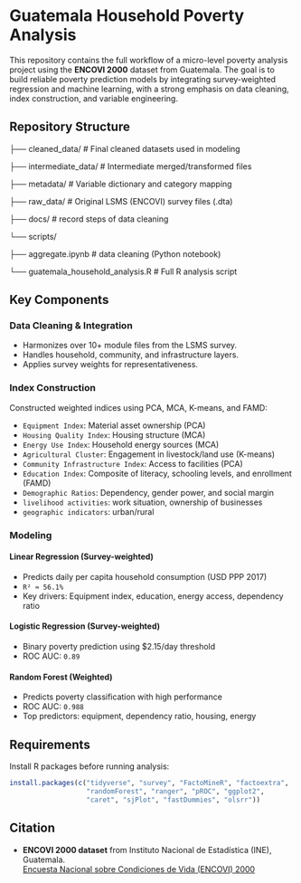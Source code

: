 # Guatemala Household Poverty Analysis

This repository contains the full workflow of a micro-level poverty analysis project using the **ENCOVI 2000** dataset from Guatemala. The goal is to build reliable poverty prediction models by integrating survey-weighted regression and machine learning, with a strong emphasis on data cleaning, index construction, and variable engineering.

## Repository Structure

├── cleaned_data/                      # Final cleaned datasets used in modeling

├── intermediate_data/                 # Intermediate merged/transformed files

├── metadata/                          # Variable dictionary and category mapping

├── raw_data/                          # Original LSMS (ENCOVI) survey files (.dta)

├── docs/                              # record steps of data cleaning

└── scripts/

   ├── aggregate.ipynb                 # data cleaning (Python notebook)
   
   └── guatemala_household_analysis.R  # Full R analysis script


## Key Components

### Data Cleaning & Integration
- Harmonizes over 10+ module files from the LSMS survey.
- Handles household, community, and infrastructure layers.
- Applies survey weights for representativeness.

### Index Construction
Constructed weighted indices using PCA, MCA, K-means, and FAMD:
- `Equipment Index`: Material asset ownership (PCA)
- `Housing Quality Index`: Housing structure (MCA)
- `Energy Use Index`: Household energy sources (MCA)
- `Agricultural Cluster`: Engagement in livestock/land use (K-means)
- `Community Infrastructure Index`: Access to facilities (PCA)
- `Education Index`: Composite of literacy, schooling levels, and enrollment (FAMD)
- `Demographic Ratios`: Dependency, gender power, and social margin
- `livelihood activities`: work situation, ownership of businesses
- `geographic indicators`: urban/rural

### Modeling
#### Linear Regression (Survey-weighted)
- Predicts daily per capita household consumption (USD PPP 2017)
- `R² ≈ 56.1%`
- Key drivers: Equipment index, education, energy access, dependency ratio

#### Logistic Regression (Survey-weighted)
- Binary poverty prediction using $2.15/day threshold
- ROC AUC: `0.89`

#### Random Forest (Weighted)
- Predicts poverty classification with high performance
- ROC AUC: `0.988`
- Top predictors: equipment, dependency ratio, housing, energy

## Requirements

Install R packages before running analysis:

```r
install.packages(c("tidyverse", "survey", "FactoMineR", "factoextra",
                   "randomForest", "ranger", "pROC", "ggplot2",
                   "caret", "sjPlot", "fastDummies", "olsrr"))
```

## Citation

- **ENCOVI 2000 dataset** from Instituto Nacional de Estadística (INE), Guatemala.  
  [Encuesta Nacional sobre Condiciones de Vida (ENCOVI) 2000](https://microdata.worldbank.org/index.php/catalog/586/study-description)
